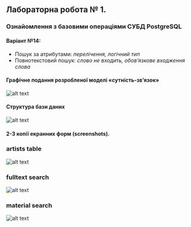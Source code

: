 ## Лабораторна робота № 1.
### Ознайомлення з базовими операціями СУБД PostgreSQL
#### Варіант №14:  
* Пошук за атрибутами: *перелічення, логічний тип*
* Повнотекстовий пошук: *слово не входить, обов’язкове входження слова*


#### Графічне подання розробленої моделі «сутність-зв’язок»
![alt text]()
#### Структура бази даних
![alt text]()
#### 2-3 копії екранних форм (screenshots).
### artists table
![alt text](https://i.imgur.com/bWzqZdi.jpg)
### fulltext search
![alt text](https://i.imgur.com/ooe6mSt.jpg)
### material search
![alt text](https://i.imgur.com/KwkPZMe.jpg)
